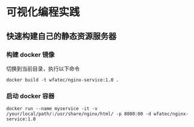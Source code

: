 # 可视化编程实践

## 快速构建自己的静态资源服务器

### 构建 docker 镜像

切换到当前目录，执行以下命令

```
docker build -t wfatec/nginx-service:1.0 .
```

### 启动 docker 容器

```
docker run --name myservice -it -v /your/local/path/:/usr/share/nginx/html/ -p 8080:80 -d wfatec/nginx-service:1.0
```